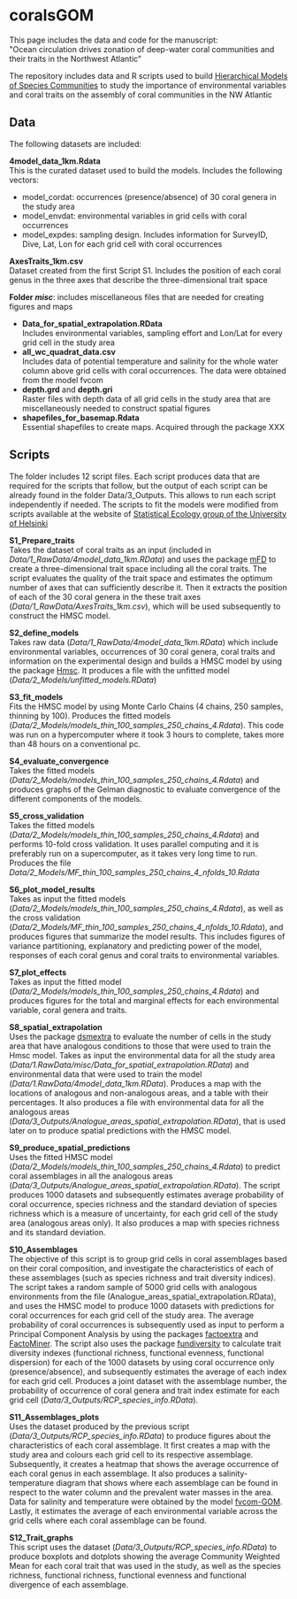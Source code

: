 # coralsGOM

This page includes the data and code for the manuscript:  
"Ocean circulation drives zonation of deep-water coral communities and their traits in the Northwest Atlantic"

The repository includes data and R scripts used to build [Hierarchical Models of Species Communities](https://www.helsinki.fi/en/researchgroups/statistical-ecology/software/hmsc) to study the importance of environmental variables and coral traits on the assembly of coral communities in the NW Atlantic

## Data

The following datasets are included:

**4model_data_1km.Rdata**  
This is the curated dataset used to build the models. Includes the following vectors:
  - model_cordat: occurrences (presence/absence) of 30 coral genera in the study area
  - model_envdat: environmental variables in grid cells with coral occurrences
  - model_expdes: sampling design. Includes information for SurveyID, Dive, Lat, Lon for each grid cell with coral occurrences

**AxesTraits_1km.csv**  
Dataset created from the first Script S1. Includes the position of each coral genus in the three axes that describe the three-dimensional trait space

**Folder _misc_**: includes miscellaneous files that are needed for creating figures and maps
  - **Data_for_spatial_extrapolation.RData**  
Includes environmental variables, sampling effort and Lon/Lat for every grid cell in the   study area
  - **all_wc_quadrat_data.csv**  
Includes data of potential temperature and salinity for the whole water column above grid cells with coral occurrences. The data were obtained from the model fvcom 
  - **depth.grd** and **depth.gri**  
Raster files with depth data of all grid cells in the study area that are miscellaneously needed to construct spatial figures
  - **shapefiles_for_basemap.Rdata**  
Essential shapefiles to create maps. Acquired through the package XXX

## Scripts

The folder includes 12 script files. Each script produces data that are required for the scripts that follow, but the output of each script can be already found in the folder Data/3_Outputs. This allows to run each script independently if needed. The scripts to fit the models were modified from scripts available at the website of [Statistical Ecology group of the University of Helsinki](https://www.helsinki.fi/en/researchgroups/statistical-ecology/software/hmsc)

**S1_Prepare_traits**  
Takes the dataset of coral traits as an input (included in *Data/1_RawData/4model_data_1km.RData*) and uses the package [mFD](https://cmlmagneville.github.io/mFD/) to create a three-dimensional trait space including all the coral traits. The script evaluates the quality of the trait space and estimates the optimum number of axes that can sufficiently describe it. Then it extracts the position of each of the 30 coral genera in the these trait axes (*Data/1_RawData/AxesTraits_1km.csv*), which will be used subsequently to construct the HMSC model.

**S2_define_models**  
Takes raw data (*Data/1_RawData/4model_data_1km.RData*) which include environmental variables, occurrences of 30 coral genera, coral traits and information on the experimental design and builds a HMSC model by using the package [Hmsc](https://github.com/hmsc-r/HMSC). It produces a file with the unfitted model (*Data/2_Models/unfitted_models.RData*)

**S3_fit_models**  
Fits the HMSC model by using Monte Carlo Chains  (4 chains, 250 samples, thinning by 100). Produces the fitted models (*Data/2_Models/models_thin_100_samples_250_chains_4.Rdata*). This code was run on a hypercomputer where it took 3 hours to complete, takes more than 48 hours on a conventional pc.

**S4_evaluate_convergence**  
Takes the fitted models (*Data/2_Models/models_thin_100_samples_250_chains_4.Rdata*) and produces graphs of the Gelman diagnostic to evaluate convergence of the different components of the models.

**S5_cross_validation**  
Takes the fitted models (*Data/2_Models/models_thin_100_samples_250_chains_4.Rdata*) and performs 10-fold cross validation. It uses parallel computing and it is preferably run on a supercomputer, as it takes very long time to run. Produces the file *Data/2_Models/MF_thin_100_samples_250_chains_4_nfolds_10.Rdata*

**S6_plot_model_results**  
Takes as input the fitted models (*Data/2_Models/models_thin_100_samples_250_chains_4.Rdata*), as well as the cross validation (*Data/2_Models/MF_thin_100_samples_250_chains_4_nfolds_10.Rdata*), and produces figures that summarize the model results. This includes figures of variance partitioning, explanatory and predicting power of the model, responses of each coral genus and coral traits to environmental variables.

**S7_plot_effects**  
Takes as input the fitted model (*Data/2_Models/models_thin_100_samples_250_chains_4.Rdata*) and produces figures for the total and marginal effects for each environmental variable, coral genera and traits.

**S8_spatial_extrapolation**  
Uses the package [dsmextra](https://github.com/densitymodelling/dsmextra) to evaluate the number of cells in the study area that have analogous conditions to those that were used to train the Hmsc model. Takes as input the environmental data for all the study area (*Data/1.RawData/misc/Data_for_spatial_extrapolation.RData*) and environmental data that were used to train the model (*Data/1.RawData/4model_data_1km.RData*). Produces a map with the locations of analogous and non-analogous areas, and a table with their percentages. It also produces a file with environmental data for all the analogous areas (*Data/3_Outputs/Analogue_areas_spatial_extrapolation.RData*), that is used later on to produce spatial predictions with the HMSC model.

**S9_produce_spatial_predictions**  
Uses the fitted HMSC model (*Data/2_Models/models_thin_100_samples_250_chains_4.Rdata*) to predict coral assemblages in all the analogous areas (*Data/3_Outputs/Analogue_areas_spatial_extrapolation.RData*). The script produces 1000 datasets and subsequently estimates average probability of coral occurrence, species richness and the standard deviation of species richness which is a measure of uncertainty, for each grid cell of the study area (analogous areas only). It also produces a map with species richness and its standard deviation.

**S10_Assemblages**  
The objective of this script is to group grid cells in coral assemblages based on their coral composition, and investigate the characteristics of each of these assemblages (such as species richness and trait diversity indices). The script takes a random sample of 5000 grid cells with analogous environments from the file (Analogue_areas_spatial_extrapolation.RData), and uses the HMSC model to produce 1000 datasets with predictions for coral occurrences for each grid cell of the study area. The average probability of coral occurrences is subsequently used as input to perform a Principal Component Analysis by using the packages [factoextra](https://cran.r-project.org/web/packages/factoextra/index.html) and [FactoMiner](http://factominer.free.fr/). The script also uses the package [fundiversity](https://github.com/funecology/fundiversity) to calculate trait diversity indexes (functional richness, functional evenness, functional dispersion) for each of the 1000 datasets by using coral occurrence only (presence/absence), and subsequently estimates the average of each index for each grid cell. Produces a joint dataset with the assemblage number, the probability of occurrence of coral genera and trait index estimate for each grid cell (*Data/3_Outputs/RCP_species_info.RData*).

**S11_Assemblages_plots**  
Uses the dataset produced by the previous script (*Data/3_Outputs/RCP_species_info.RData*) to produce figures about the characteristics of each coral assemblage. It first creates a map with the study area and colours each grid cell to its respective assemblage. Subsequently, it creates a heatmap that shows the average occurrence of each coral genus in each assemblage. It also produces a salinity-temperature diagram that shows where each assemblage can be found in respect to the water column and the prevalent water masses in the area. Data for salinity and temperature were obtained by the model [fvcom-GOM](http://fvcom.smast.umassd.edu/research_projects/GB/gom.html). Lastly, it estimates the average of each environmental variable across the grid cells where each coral assemblage can be found.

**S12_Trait_graphs**  
This script uses the dataset (*Data/3_Outputs/RCP_species_info.RData*) to produce boxplots and dotplots showing the average Community Weighted Mean for each coral trait that was used in the study, as well as the species richness, functional richness, functional evenness and functional divergence of each assemblage.
